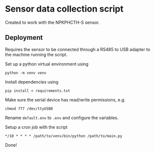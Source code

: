 # Sensor data collection script

Created to work with the NPKPHCTH-S sensor.

## Deployment

Requires the sensor to be connected through a RS485 to USB adapter to the machine running the script.

Set up a python virtual environment using

```
python -m venv venv
```

Install dependencies using

```
pip install < requirements.txt
```

Make sure the serial device has read/write permissions, e.g.

```
chmod 777 /dev/ttyUSB0
```

Rename `default.env` to `.env` and configure the variables.

Setup a cron job with the script

```
*/10 * * * * /path/to/venv/bin/python /path/to/main.py
```

Done!
